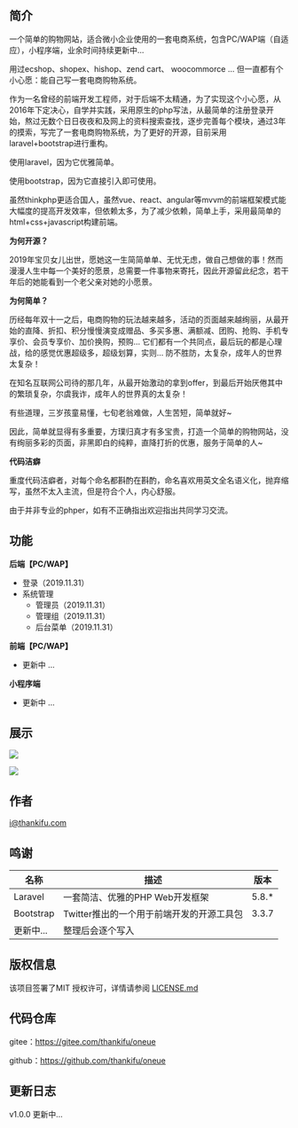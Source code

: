 ## 简介

一个简单的购物网站，适合微小企业使用的一套电商系统，包含PC/WAP端（自适应），小程序端，业余时间持续更新中...

用过ecshop、shopex、hishop、zend cart、 woocommorce ... 但一直都有个小心愿：能自己写一套电商购物系统。

作为一名曾经的前端开发工程师，对于后端不太精通，为了实现这个小心愿，从2016年下定决心，自学并实践，采用原生的php写法，从最简单的注册登录开始，熬过无数个日日夜夜和及网上的资料搜索查找，逐步完善每个模块，通过3年的摸索，写完了一套电商购物系统，为了更好的开源，目前采用laravel+bootstrap进行重构。

使用laravel，因为它优雅简单。

使用bootstrap，因为它直接引入即可使用。

虽然thinkphp更适合国人，虽然vue、react、angular等mvvm的前端框架模式能大幅度的提高开发效率，但依赖太多，为了减少依赖，简单上手，采用最简单的html+css+javascript构建前端。

**为何开源？**

2019年宝贝女儿出世，愿她这一生简简单单、无忧无虑，做自己想做的事！然而漫漫人生中每一个美好的愿景，总需要一件事物来寄托，因此开源留此纪念，若干年后的她能看到一个老父亲对她的小愿景。

**为何简单？**

历经每年双十一之后，电商购物的玩法越来越多，活动的页面越来越绚丽，从最开始的直降、折扣、积分慢慢演变成赠品、多买多惠、满额减、团购、抢购、手机专享价、会员专享价、加价换购，预购... 它们都有一个共同点，最后玩的都是心理战，给的感觉优惠超级多，超级划算，实则... 防不胜防，太复杂，成年人的世界太复杂！

在知名互联网公司待的那几年，从最开始激动的拿到offer，到最后开始厌倦其中的繁琐复杂，尔虞我诈，成年人的世界真的太复杂！

有些道理，三岁孩童易懂，七旬老翁难做，人生苦短，简单就好~

因此，简单就显得有多重要，方璞归真才有多宝贵，打造一个简单的购物网站，没有绚丽多彩的页面，非黑即白的纯粹，直降打折的优惠，服务于简单的人~

**代码洁癖**

重度代码洁癖者，对每个命名都斟酌在斟酌，命名喜欢用英文全名语义化，抛弃缩写，虽然不太入主流，但是符合个人，内心舒服。

由于并非专业的phper，如有不正确指出欢迎指出共同学习交流。

## 功能

**后端【PC/WAP】**

- 登录（2019.11.31）
- 系统管理
  - 管理员（2019.11.31）
  - 管理组（2019.11.31）
  - 后台菜单（2019.11.31）

**前端【PC/WAP】**

- 更新中 ...

**小程序端**

- 更新中 ...

## 展示

![](https://img.starslabs.com/uploads/5c8b3d4fadb8d3a0/8bb42a241a42fb84.png)

![](https://img.starslabs.com/uploads/ac7276251d41c2c0/d833b516f874976e.png)

## 作者

i@thankifu.com

## 鸣谢

| 名称      | 描述                                      | 版本  |
| --------- | ----------------------------------------- | ----- |
| Laravel   | 一套简洁、优雅的PHP Web开发框架           | 5.8.* |
| Bootstrap | Twitter推出的一个用于前端开发的开源工具包 | 3.3.7 |
| 更新中... | 整理后会逐个写入                          |       |

## 版权信息

该项目签署了MIT 授权许可，详情请参阅 [LICENSE.md](/LICENSE)

## 代码仓库

gitee：https://gitee.com/thankifu/oneue

github：https://github.com/thankifu/oneue

## 更新日志

v1.0.0 更新中...